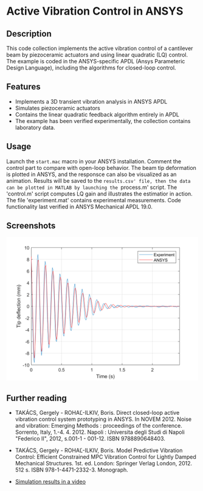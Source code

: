 # Active Vibration Control in ANSYS

## Description

This code collection implements the active vibration control of a cantilever beam by piezoceramic actuators and using linear quadratic (LQ) control. The example is coded in the ANSYS-specific APDL (Ansys Parameteric Design Language), including the algorithms for closed-loop control.

## Features

- Implements a 3D transient vibration analysis in ANSYS APDL
- Simulates piezoceramic actuators
- Contains the linear quadratic feedback algorithm entirely in APDL
- The example has been verified experimentally, the collection contains laboratory data.

## Usage
Launch the `start.mac` macro in your ANSYS installation. Comment the control part to compare with open-loop behavior. The beam tip deformation is plotted in ANSYS, and the responsce can also be visualized as an animation. Results will be saved to the `results.csv' file, then the data can be plotted in MATLAB by launching the `process.m' script. The 'control.m' script computes LQ gain and illustrates the estimatior in action. The file 'experiment.mat' contains experimental measurements. Code functionality last verified in ANSYS Mechanical APDL 19.0.

## Screenshots
![Tip deflection comparison](comparison.png)

## Further reading
- TAKÁCS, Gergely - ROHAĽ-ILKIV, Boris. Direct closed-loop active vibration control system prototyping in ANSYS. In NOVEM 2012. Noise and vibration: Emerging Methods : proceedings of the conference. Sorrento, Italy, 1.-4. 4. 2012. Napoli : Universita degli Studi di Napoli "Federico II", 2012, s.001-1 - 001-12. ISBN 9788890648403.

- TAKÁCS, Gergely - ROHAĽ-ILKIV, Boris. Model Predictive Vibration Control: Efficient Constrained MPC Vibration Control for Lightly Damped Mechanical Structures. 1st. ed. London: Springer Verlag London, 2012. 512 s. ISBN 978-1-4471-2332-3. Monograph.

- [Simulation results in a video](https://www.youtube.com/watch?v=CK1lnqwgnOg)

